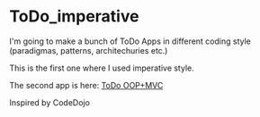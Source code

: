 # ToDo_imperative

I'm going to make a bunch of ToDo Apps in different coding style (paradigmas, patterns, architechuries etc.)

This is the first one where I used imperative style.

 The second app is here: [ToDo OOP+MVC](https://github.com/alwsBgood/ToDo_OOP-MVC)

Inspired by CodeDojo
